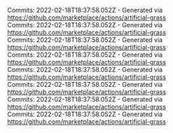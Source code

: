 Commits: 2022-02-18T18:37:58.052Z - Generated via https://github.com/marketplace/actions/artificial-grass
<br>
Commits: 2022-02-18T18:37:58.052Z - Generated via https://github.com/marketplace/actions/artificial-grass
<br>
Commits: 2022-02-18T18:37:58.052Z - Generated via https://github.com/marketplace/actions/artificial-grass
<br>
Commits: 2022-02-18T18:37:58.052Z - Generated via https://github.com/marketplace/actions/artificial-grass
<br>
Commits: 2022-02-18T18:37:58.052Z - Generated via https://github.com/marketplace/actions/artificial-grass
<br>
Commits: 2022-02-18T18:37:58.052Z - Generated via https://github.com/marketplace/actions/artificial-grass
<br>
Commits: 2022-02-18T18:37:58.052Z - Generated via https://github.com/marketplace/actions/artificial-grass
<br>
Commits: 2022-02-18T18:37:58.052Z - Generated via https://github.com/marketplace/actions/artificial-grass
<br>
